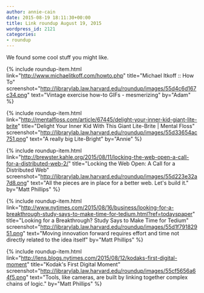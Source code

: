 ```yaml
---
author: annie-cain
date: 2015-08-19 18:11:30+00:00
title: Link roundup August 19, 2015
wordpress_id: 2121
categories:
- roundup
---
```


We found some cool stuff you might like.

{% include roundup-item.html
  link="http://www.michaelitkoff.com/howto.php"
  title="Michael Itkoff :: How To"
  screenshot="http://librarylab.law.harvard.edu/roundup/images/55d4c6d167c34.png"
  text="Vintage exercise how-to GIFs - mesmerizing"
  by="Adam"
%}

{% include roundup-item.html
  link="http://mentalfloss.com/article/67445/delight-your-inner-kid-giant-lite-brite"
  title="Delight Your Inner Kid With This Giant Lite-Brite | Mental Floss"
  screenshot="http://librarylab.law.harvard.edu/roundup/images/55d33654ac751.png"
  text="A really big Lite-Bright"
  by="Annie"
%}

{% include roundup-item.html
  link="http://brewster.kahle.org/2015/08/11/locking-the-web-open-a-call-for-a-distributed-web-2/"
  title="Locking the Web Open: A Call for a Distributed Web"
  screenshot="http://librarylab.law.harvard.edu/roundup/images/55d223e32a7d8.png"
  text="All the pieces are in place for a better web. Let's build it."
  by="Matt Phillips"
%}

{% include roundup-item.html
  link="http://www.nytimes.com/2015/08/16/business/looking-for-a-breakthrough-study-says-to-make-time-for-tedium.html?ref=todayspaper"
  title="Looking for a Breakthrough? Study Says to Make Time for Tedium"
  screenshot="http://librarylab.law.harvard.edu/roundup/images/55d1f79182951.png"
  text="Moving innovation forward requires effort and time not directly related to the idea itself"
  by="Matt Phillips"
%}

{% include roundup-item.html
  link="http://lens.blogs.nytimes.com/2015/08/12/kodaks-first-digital-moment"
  title="Kodak's First Digital Moment"
  screenshot="http://librarylab.law.harvard.edu/roundup/images/55cf5656a64f5.png"
  text="Tools, like cameras, are built by linking together complex chains of logic."
  by="Matt Phillips"
%}
